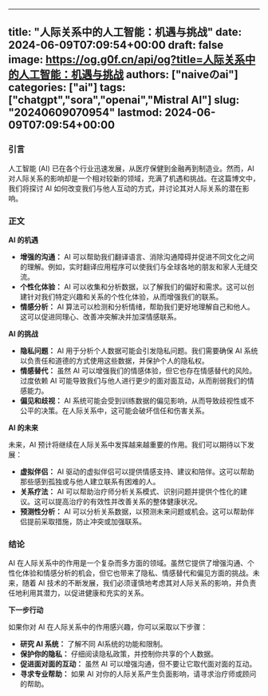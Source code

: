 
---
title: "人际关系中的人工智能：机遇与挑战"
date: 2024-06-09T07:09:54+00:00
draft: false
image: https://og.g0f.cn/api/og?title=人际关系中的人工智能：机遇与挑战
authors: ["naiveのai"]
categories: ["ai"]
tags: ["chatgpt","sora","openai","Mistral AI"]
slug: "20240609070954"
lastmod: 2024-06-09T07:09:54+00:00
---
### 引言

人工智能 (AI) 已在各个行业迅速发展，从医疗保健到金融再到制造业。然而，AI 对人际关系的影响却是一个相对较新的领域，充满了机遇和挑战。在这篇博文中，我们将探讨 AI 如何改变我们与他人互动的方式，并讨论其对人际关系的潜在影响。

### 正文

**AI 的机遇**

* **增强的沟通：** AI 可以帮助我们翻译语言、消除沟通障碍并促进不同文化之间的理解。例如，实时翻译应用程序可以使我们与全球各地的朋友和家人无缝交流。
* **个性化体验：** AI 可以收集和分析数据，以了解我们的偏好和需求。这可以创建针对我们特定兴趣和关系的个性化体验，从而增强我们的联系。
* **情感分析：** AI 算法可以检测和分析情绪，帮助我们更好地理解自己和他人。这可以促进同理心、改善冲突解决并加深情感联系。

**AI 的挑战**

* **隐私问题：** AI 用于分析个人数据可能会引发隐私问题。我们需要确保 AI 系统以负责任和道德的方式使用这些数据，并保护个人的隐私权。
* **情感替代：** 虽然 AI 可以增强我们的情感体验，但它也存在情感替代的风险。过度依赖 AI 可能导致我们与他人进行更少的面对面互动，从而削弱我们的情感能力。
* **偏见和歧视：** AI 系统可能会受到训练数据的偏见影响，从而导致歧视性或不公平的决策。在人际关系中，这可能会破坏信任和伤害关系。

**AI 的未来**

未来，AI 预计将继续在人际关系中发挥越来越重要的作用。我们可以期待以下发展：

* **虚拟伴侣：** AI 驱动的虚拟伴侣可以提供情感支持、建议和陪伴。这可以帮助那些感到孤独或与他人建立联系有困难的人。
* **关系疗法：** AI 可以帮助治疗师分析关系模式、识别问题并提供个性化的建议。这可以提高治疗的有效性并改善关系的整体健康状况。
* **预测性分析：** AI 可以分析关系数据，以预测未来问题或机会。这可以帮助伴侣提前采取措施，防止冲突或加强联系。

### 结论

AI 在人际关系中的作用是一个复杂而多方面的领域。虽然它提供了增强沟通、个性化体验和情感分析的机会，但它也带来了隐私、情感替代和偏见方面的挑战。未来，随着 AI 技术的不断发展，我们必须谨慎地考虑其对人际关系的影响，并负责任地利用其潜力，以促进健康和充实的关系。

**下一步行动**

如果你对 AI 在人际关系中的作用感兴趣，你可以采取以下步骤：

* **研究 AI 系统：** 了解不同 AI系统的功能和限制。
* **保护你的隐私：** 仔细阅读隐私政策，并控制你共享的个人数据。
* **促进面对面的互动：** 虽然 AI 可以增强沟通，但不要让它取代面对面的互动。
* **寻求专业帮助：** 如果 AI 对你的人际关系产生负面影响，请寻求治疗师或顾问的帮助。